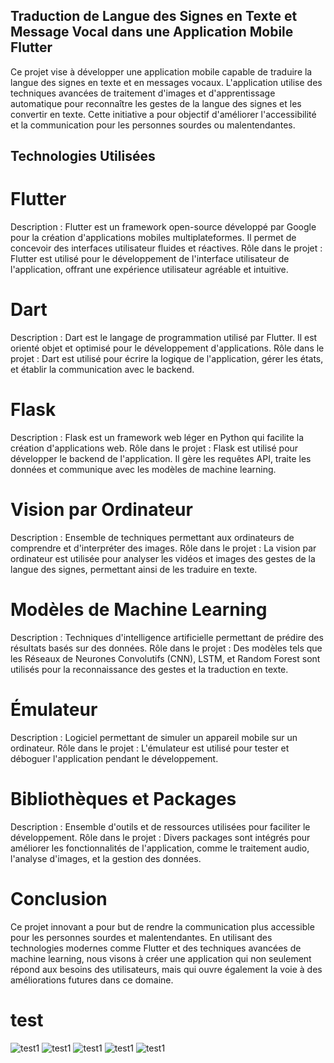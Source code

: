 
## Traduction de Langue des Signes en Texte et Message Vocal dans une Application Mobile Flutter
Ce projet vise à développer une application mobile capable de traduire la langue des signes en texte et en messages vocaux. L'application utilise des techniques avancées de traitement d'images et d'apprentissage automatique pour reconnaître les gestes de la langue des signes et les convertir en texte. Cette initiative a pour objectif d'améliorer l'accessibilité et la communication pour les personnes sourdes ou malentendantes.

## Technologies Utilisées
# Flutter

Description : Flutter est un framework open-source développé par Google pour la création d'applications mobiles multiplateformes. Il permet de concevoir des interfaces utilisateur fluides et réactives.
Rôle dans le projet : Flutter est utilisé pour le développement de l'interface utilisateur de l'application, offrant une expérience utilisateur agréable et intuitive.
# Dart

Description : Dart est le langage de programmation utilisé par Flutter. Il est orienté objet et optimisé pour le développement d'applications.
Rôle dans le projet : Dart est utilisé pour écrire la logique de l'application, gérer les états, et établir la communication avec le backend.
# Flask

Description : Flask est un framework web léger en Python qui facilite la création d'applications web.
Rôle dans le projet : Flask est utilisé pour développer le backend de l'application. Il gère les requêtes API, traite les données et communique avec les modèles de machine learning.
# Vision par Ordinateur

Description : Ensemble de techniques permettant aux ordinateurs de comprendre et d'interpréter des images.
Rôle dans le projet : La vision par ordinateur est utilisée pour analyser les vidéos et images des gestes de la langue des signes, permettant ainsi de les traduire en texte.
# Modèles de Machine Learning

Description : Techniques d'intelligence artificielle permettant de prédire des résultats basés sur des données.
Rôle dans le projet : Des modèles tels que les Réseaux de Neurones Convolutifs (CNN), LSTM, et Random Forest sont utilisés pour la reconnaissance des gestes et la traduction en texte.
# Émulateur

Description : Logiciel permettant de simuler un appareil mobile sur un ordinateur.
Rôle dans le projet : L'émulateur est utilisé pour tester et déboguer l'application pendant le développement.
# Bibliothèques et Packages

Description : Ensemble d'outils et de ressources utilisées pour faciliter le développement.
Rôle dans le projet : Divers packages sont intégrés pour améliorer les fonctionnalités de l'application, comme le traitement audio, l'analyse d'images, et la gestion des données.

# Conclusion
Ce projet innovant a pour but de rendre la communication plus accessible pour les personnes sourdes et malentendantes. En utilisant des technologies modernes comme Flutter et des techniques avancées de machine learning, nous visons à créer une application qui non seulement répond aux besoins des utilisateurs, mais qui ouvre également la voie à des améliorations futures dans ce domaine.


# test

![test1](https://github.com/nessrine-lafhal/Traduction-de-Langue-des-Signes-en-Texte-et-Message-Vocal-dans-une-Application-Mobile-Flutter-/blob/master/pic1.png)
![test1](https://github.com/nessrine-lafhal/Traduction-de-Langue-des-Signes-en-Texte-et-Message-Vocal-dans-une-Application-Mobile-Flutter-/blob/master/page%20d%20acceuil.png)
![test1](https://github.com/nessrine-lafhal/Traduction-de-Langue-des-Signes-en-Texte-et-Message-Vocal-dans-une-Application-Mobile-Flutter-/blob/master/page%20d'inscription.png)
![test1](https://github.com/nessrine-lafhal/Traduction-de-Langue-des-Signes-en-Texte-et-Message-Vocal-dans-une-Application-Mobile-Flutter-/blob/master/hello%20.png)
![test1](https://github.com/nessrine-lafhal/Traduction-de-Langue-des-Signes-en-Texte-et-Message-Vocal-dans-une-Application-Mobile-Flutter-/blob/master/j%20aimeeeeeeee.png)



